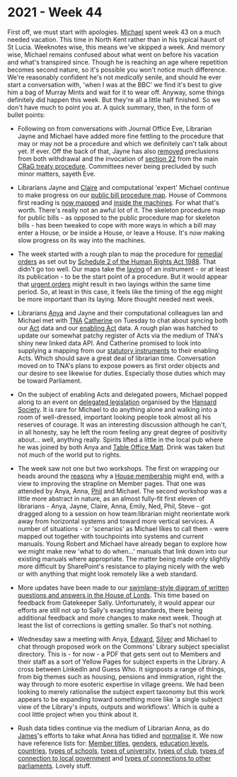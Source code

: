 # 2021 - Week 44

First off, we must start with apologies. [Michael](https://twitter.com/fantasticlife) spent week 43 on a much needed vacation. This time in North Kent rather than in his typical haunt of St Lucia. Weeknotes wise, this means we've skipped a week. And memory wise, Michael remains confused about what went on before his vacation and what's transpired since. Though he is reaching an age where repetition becomes second nature, so it's possible you won't notice much difference. We're reasonably confident he's not *medically* senile, and should he ever start a conversation with, 'when I was at the BBC' we find it's best to give him a bag of Murray Mints and wait for it to wear off. Anyway, some things definitely did happen this week. But they're all a little half finished. So we don't have much to point you at. A quick summary, then, in the form of bullet points:

* Following on from conversations with Journal Office Eve, Librarian Jayne and Michael have added more fine fettling to the procedure that may or may not be a procedure and which we definitely can't talk about yet. If ever. Off the back of that, Jayne has also [removed](https://trello.com/c/3GBjHADa/214-remove-precludes-routes-from-treaty-withdrawn-section-20-applies-to-all-commons-committee-steps) preclusions from both withdrawal and the invocation of [section 22](https://www.legislation.gov.uk/ukpga/2010/25/section/22#section-22) from the main [CRaG treaty procedure](https://ukparliament.github.io/ontologies/procedure/maps/treaties/crag-treaties/crag-treaties.pdf). Committees never being precluded by such minor matters, sayeth Eve.

* Librarians Jayne and [Claire](https://twitter.com/tinysprite) and computational 'expert' Michael continue to make progress on our [public bill procedure map](https://ukparliament.github.io/ontologies/procedure/maps/primary-legislation/public-bills/public-bills.pdf). House of Commons first reading is [now mapped](https://ukparliament.github.io/ontologies/procedure/maps/primary-legislation/components/commons/first-reading/first-reading.pdf) and [inside the machines](https://ukparliament.github.io/ontologies/procedure/maps/primary-legislation/components/commons/first-reading/first-reading.svg). For what that's worth. There's really not an awful lot of it. The skeleton procedure map for public bills - as opposed to the public procedure map for skeleton bills - has been tweaked to cope with more ways in which a bill may enter a House, or be inside a House, or leave a House. It's now making slow progress on its way into the machines.

* The week started with a rough plan to map the procedure for [remedial orders](https://www.parliament.uk/site-information/glossary/remedial-orders/) as set out by [Schedule 2 of the Human Rights Act 1988](https://www.legislation.gov.uk/ukpga/1998/42/schedule/2). That didn't go too well. Our maps take the [laying](https://ukparliament.github.io/ontologies/laying/laying-ontology.html#d4e106) of an instrument - or at least its publication - to be the start point of a procedure. But it would appear that [urgent orders](https://www.legislation.gov.uk/ukpga/1998/42/schedule/2#schedule-2-paragraph-4) might result in two layings within the same time period. So, at least in this case, it feels like the timing of the egg might be more important than its laying. More thought needed next week.

* Librarians [Anya](https://twitter.com/bitten_) and Jayne and their computational colleagues Ian and Michael met with [TNA](https://www.nationalarchives.gov.uk/) [Catherine](https://twitter.com/CathTabone) on Tuesday to chat about syncing both our [Act](https://ukparliament.github.io/ontologies/legislation/legislation-ontology.html#d4e166) data and our [enabling Act](https://ukparliament.github.io/ontologies/legislation/legislation-ontology.html#d4e279) data. A rough plan was hatched to update our somewhat patchy register of Acts via the medium of TNA's shiny new linked data API. And Catherine promised to look into supplying a mapping from our [statutory instruments](https://ukparliament.github.io/ontologies/legislation/legislation-ontology.html#d4e219) to their enabling Acts. Which should save a great deal of librarian time. Conversation moved on to TNA's plans to expose powers as first order objects and our desire to see likewise for duties. Especially those duties which may be toward Parliament.

* On the subject of enabling Acts and delegated powers, Michael popped along to an event on [delegated legislation](https://en.wikipedia.org/wiki/Delegated_legislation_in_the_United_Kingdom) organised by the [Hansard Society](https://www.hansardsociety.org.uk/). It is rare for Michael to do anything alone and walking into a room of well-dressed, important looking people took almost all his reserves of courage. It was an interesting discussion although he can't, in all honesty, say he left the room feeling any great degree of positivity about... well, anything really. Spirits lifted a little in the local pub where he was joined by both Anya and [Table Office Matt](https://twitter.com/MattKorris). Drink was taken but not much of the world put to rights.

* The week saw not one but two workshops. The first on wrapping our heads around the [reasons](https://ukparliament.github.io/ontologies/house-membership/house-membership-ontology.html#d4e136) why a [House membership](https://ukparliament.github.io/ontologies/house-membership/house-membership-ontology.html#d4e63) might end, with a view to improving the strapline on Member pages. That one was attended by Anya, Anna, [Phil](https://twitter.com/philbgorman) and Michael. The second workshop was a little more abstract in nature, as an almost fully-fit first eleven of librarians - Anya, Jayne, Claire, Anna, Emily, Ned, Phil, Steve - got dragged along to a session on how team:librarian might reorientate work away from horizontal systems and toward more vertical services. A number of situations - or 'scenarios' as Michael likes to call them - were mapped out together with touchpoints into systems and current manuals. Young Robert and Michael have already began to explore how we might make new 'what to do when...' manuals that link down into our existing manuals where appropriate. The matter being made only slightly more difficult by SharePoint's resistance to playing nicely with the web or with anything that might look remotely like a web standard.

* More updates have been made to our [swimlane-style diagram of written questions and answers in the House of Lords](https://github.com/ukparliament/ontologies/blob/master/question-and-answer/workflows/lords/flow.pdf). This time based on feedback from Gatekeeper Sally. Unfortunately, it would appear our efforts are still not up to Sally's exacting standards, there being additional feedback and more changes to make next week. Though at least the list of corrections is getting smaller. So that's not nothing.

* Wednesday saw a meeting with Anya, [Edward](https://twitter.com/edwardwood99), [Silver](https://twitter.com/silveroliver) and Michael to chat through proposed work on the Commons' Library subject specialist directory. This is - for now - a PDF that gets sent out to Members and their staff as a sort of Yellow Pages for subject experts in the Library. A cross between LinkedIn and Guess Who. It signposts a range of things, from big themes such as housing, pensions and immigration, right the way through to more esoteric expertise in village greens. We had been looking to merely rationalise the subject expert taxonomy but this work appears to be expanding toward something more like 'a single subject view of the Library's inputs, outputs and workflows'. Which is quite a cool little project when you think about it.

* Rush data tidies continue via the medium of Librarian Anna, as do [James](https://twitter.com/jamesjefferies)'s efforts to take what Anna has tidied and [normalise](https://en.wikipedia.org/wiki/Database_normalization) it. We now have reference lists for: [Member titles](https://membersafter1832.historyofparliamentonline.org/member_titles), [genders](https://membersafter1832.historyofparliamentonline.org/genders), [education levels](https://membersafter1832.historyofparliamentonline.org/education_levels), [countries](https://membersafter1832.historyofparliamentonline.org/countries), [types of schools](https://membersafter1832.historyofparliamentonline.org/school_categories), [types of university](https://membersafter1832.historyofparliamentonline.org/university_categories), [types of club](https://membersafter1832.historyofparliamentonline.org/club_types), [types of connection to local government](https://membersafter1832.historyofparliamentonline.org/local_government_connection_types) and [types of connections to other parliaments](https://membersafter1832.historyofparliamentonline.org/other_parliament_connection_types). Lovely stuff.